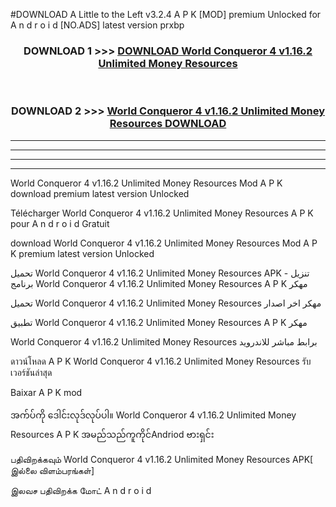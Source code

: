 #DOWNLOAD A Little to the Left v3.2.4 A P K [MOD] premium Unlocked for A n d r o i d [NO.ADS] latest version prxbp 



<div align="center">

<h3>DOWNLOAD 1 >>> <a href="https://downloadmod1.web.app/?judul=World Conqueror 4 v1.16.2 Unlimited Money Resources ">DOWNLOAD World Conqueror 4 v1.16.2 Unlimited Money Resources </a></h3><br>

<h3>DOWNLOAD 2 >>> <a href="https://downloadmod1.web.app/?judul=World Conqueror 4 v1.16.2 Unlimited Money Resources ">World Conqueror 4 v1.16.2 Unlimited Money Resources  DOWNLOAD </a></h3>

</div>


----------------------------------------------------------

----------------------------------------------------------

----------------------------------------------------------

----------------------------------------------------------


World Conqueror 4 v1.16.2 Unlimited Money Resources  Mod A P K download premium latest version Unlocked

Télécharger World Conqueror 4 v1.16.2 Unlimited Money Resources  A P K pour A n d r o i d Gratuit

download World Conqueror 4 v1.16.2 Unlimited Money Resources  Mod A P K premium latest version Unlocked

تحميل World Conqueror 4 v1.16.2 Unlimited Money Resources  APK - تنزيل برنامج World Conqueror 4 v1.16.2 Unlimited Money Resources  A P K مهكر

تحميل World Conqueror 4 v1.16.2 Unlimited Money Resources  مهكر اخر اصدار

تطبيق World Conqueror 4 v1.16.2 Unlimited Money Resources  A P K مهكر

World Conqueror 4 v1.16.2 Unlimited Money Resources  برابط مباشر للاندرويد

ดาวน์โหลด A P K World Conqueror 4 v1.16.2 Unlimited Money Resources  รับเวอร์ชันล่าสุด

Baixar A P K mod

အက်ပ်ကို ဒေါင်းလုဒ်လုပ်ပါ။ World Conqueror 4 v1.16.2 Unlimited Money Resources  A P K အမည်သည်ကူကိုင်Andriod ဗားရှင်း

பதிவிறக்கவும் World Conqueror 4 v1.16.2 Unlimited Money Resources  APK[ இல்லை விளம்பரங்கள்] 
 
இலவச பதிவிறக்க மோட் A n d r o i d



